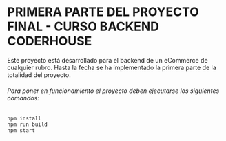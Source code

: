 # PRIMERA PARTE DEL PROYECTO FINAL - CURSO BACKEND CODERHOUSE

Este proyecto está desarrollado para el backend de un eCommerce de cualquier rubro. Hasta la fecha se ha implementado la primera parte de la totalidad del proyecto.

###### Para poner en funcionamiento el proyecto deben ejecutarse los siguientes comandos:
```
npm install
npm run build
npm start
```